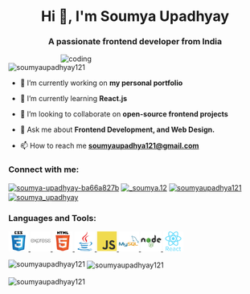 <h1 align="center">Hi 👋, I'm Soumya Upadhyay</h1>
<h3 align="center">A passionate frontend developer from India</h3>

<img align="right" alt="coding" width="400" src="https://user-images.githubusercontent.com/125878564/258871853-20e24ac8-354d-4ec0-8f25-ef158aec9420.gif">

<p align="left"> <img src="https://komarev.com/ghpvc/?username=soumyaupadhyay121&label=Profile%20views&color=0e75b6&style=flat" alt="soumyaupadhyay121" /> </p>

- 🔭 I’m currently working on **my personal portfolio**

- 🌱 I’m currently learning **React.js**

- 👯 I’m looking to collaborate on **open-source frontend projects**

- 💬 Ask me about **Frontend Development, and Web Design.**

- 📫 How to reach me **soumyaupadhya121@gmail.com**

<h3 align="left">Connect with me:</h3>
<p align="left">
<a href="https://linkedin.com/in/soumya-upadhyay-ba66a827b" target="blank"><img align="center" src="https://raw.githubusercontent.com/rahuldkjain/github-profile-readme-generator/master/src/images/icons/Social/linked-in-alt.svg" alt="soumya-upadhyay-ba66a827b" height="30" width="40" /></a>
<a href="https://instagram.com/_soumya.12" target="blank"><img align="center" src="https://raw.githubusercontent.com/rahuldkjain/github-profile-readme-generator/master/src/images/icons/Social/instagram.svg" alt="_soumya.12" height="30" width="40" /></a>
<a href="https://codeforces.com/profile/soumyaupadhya121" target="blank"><img align="center" src="https://raw.githubusercontent.com/rahuldkjain/github-profile-readme-generator/master/src/images/icons/Social/codeforces.svg" alt="soumyaupadhya121" height="30" width="40" /></a>
<a href="https://www.leetcode.com/soumya_upadhyay" target="blank"><img align="center" src="https://raw.githubusercontent.com/rahuldkjain/github-profile-readme-generator/master/src/images/icons/Social/leet-code.svg" alt="soumya_upadhyay" height="30" width="40" /></a>
</p>

<h3 align="left">Languages and Tools:</h3>
<p align="left"> <a href="https://www.w3schools.com/css/" target="_blank" rel="noreferrer"> <img src="https://raw.githubusercontent.com/devicons/devicon/master/icons/css3/css3-original-wordmark.svg" alt="css3" width="40" height="40"/> </a> <a href="https://expressjs.com" target="_blank" rel="noreferrer"> <img src="https://raw.githubusercontent.com/devicons/devicon/master/icons/express/express-original-wordmark.svg" alt="express" width="40" height="40"/> </a> <a href="https://www.w3.org/html/" target="_blank" rel="noreferrer"> <img src="https://raw.githubusercontent.com/devicons/devicon/master/icons/html5/html5-original-wordmark.svg" alt="html5" width="40" height="40"/> </a> <a href="https://www.java.com" target="_blank" rel="noreferrer"> <img src="https://raw.githubusercontent.com/devicons/devicon/master/icons/java/java-original.svg" alt="java" width="40" height="40"/> </a> <a href="https://developer.mozilla.org/en-US/docs/Web/JavaScript" target="_blank" rel="noreferrer"> <img src="https://raw.githubusercontent.com/devicons/devicon/master/icons/javascript/javascript-original.svg" alt="javascript" width="40" height="40"/> </a> <a href="https://www.mysql.com/" target="_blank" rel="noreferrer"> <img src="https://raw.githubusercontent.com/devicons/devicon/master/icons/mysql/mysql-original-wordmark.svg" alt="mysql" width="40" height="40"/> </a> <a href="https://nodejs.org" target="_blank" rel="noreferrer"> <img src="https://raw.githubusercontent.com/devicons/devicon/master/icons/nodejs/nodejs-original-wordmark.svg" alt="nodejs" width="40" height="40"/> </a> <a href="https://reactjs.org/" target="_blank" rel="noreferrer"> <img src="https://raw.githubusercontent.com/devicons/devicon/master/icons/react/react-original-wordmark.svg" alt="react" width="40" height="40"/> </a> </p>

<p><img align="left" src="https://github-readme-stats.vercel.app/api/top-langs?username=soumyaupadhyay121&show_icons=true&locale=en&layout=compact" alt="soumyaupadhyay121" /></p>

<p>&nbsp;<img align="center" src="https://github-readme-stats.vercel.app/api?username=soumyaupadhyay121&show_icons=true&locale=en" alt="soumyaupadhyay121" /></p>

<p><img align="center" src="https://github-readme-streak-stats.herokuapp.com/?user=soumyaupadhyay121&" alt="soumyaupadhyay121" /></p>
